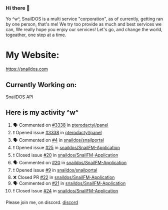 ### Hi there 👋
Yo ^w^,
SnailDOS is a multi service "corporation", as of currently, getting ran by one person, that's me!
We try too provide as much and best services we can, We really hope you enjoy our services!
Let's go, and change the world, togeather, one step at a time.
# My Website:
https://snaildos.com
## Currently Working on:
SnailDOS API
## Here is my activity ^w^
<!--START_SECTION:activity-->
1. 🗣 Commented on [#3338](https://github.com/pterodactyl/panel/issues/3338) in [pterodactyl/panel](https://github.com/pterodactyl/panel)
2. ❗️ Opened issue [#3338](https://github.com/pterodactyl/panel/issues/3338) in [pterodactyl/panel](https://github.com/pterodactyl/panel)
3. 🗣 Commented on [#4](https://github.com/snaildos/snailportal/issues/4) in [snaildos/snailportal](https://github.com/snaildos/snailportal)
4. ❗️ Opened issue [#25](https://github.com/snaildos/SnailFM-Application/issues/25) in [snaildos/SnailFM-Application](https://github.com/snaildos/SnailFM-Application)
5. ❗️ Closed issue [#20](https://github.com/snaildos/SnailFM-Application/issues/20) in [snaildos/SnailFM-Application](https://github.com/snaildos/SnailFM-Application)
6. 🗣 Commented on [#20](https://github.com/snaildos/SnailFM-Application/issues/20) in [snaildos/SnailFM-Application](https://github.com/snaildos/SnailFM-Application)
7. ❗️ Opened issue [#9](https://github.com/snaildos/snailportal/issues/9) in [snaildos/snailportal](https://github.com/snaildos/snailportal)
8. ❌ Closed PR [#22](https://github.com/snaildos/SnailFM-Application/pull/22) in [snaildos/SnailFM-Application](https://github.com/snaildos/SnailFM-Application)
9. 🗣 Commented on [#21](https://github.com/snaildos/SnailFM-Application/issues/21) in [snaildos/SnailFM-Application](https://github.com/snaildos/SnailFM-Application)
10. ❗️ Closed issue [#24](https://github.com/snaildos/SnailFM-Application/issues/24) in [snaildos/SnailFM-Application](https://github.com/snaildos/SnailFM-Application)
<!--END_SECTION:activity-->
Please join me, on discord.
[discord](https://invite.gg/snaildos)
